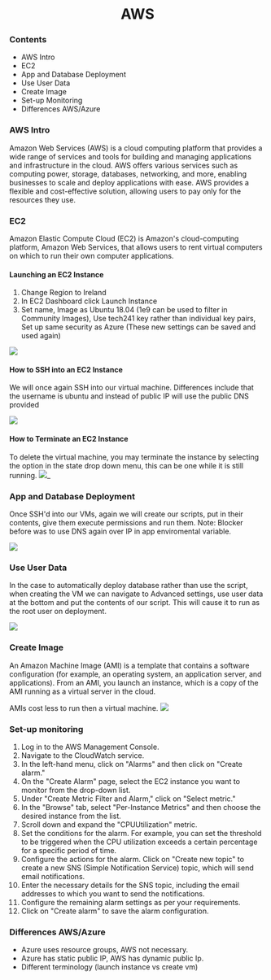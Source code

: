 <h1 style="text-align: center;">AWS</h1>

### Contents
* AWS Intro
* EC2
* App and Database Deployment
* Use User Data
* Create Image
* Set-up Monitoring
* Differences AWS/Azure

### AWS Intro

Amazon Web Services (AWS) is a cloud computing platform that provides a wide range of services and tools for building and managing applications and infrastructure in the cloud.
AWS offers various services such as computing power, storage, databases, networking, and more, enabling businesses to scale and deploy applications with ease.
AWS provides a flexible and cost-effective solution, allowing users to pay only for the resources they use.

### EC2

Amazon Elastic Compute Cloud (EC2) is Amazon's cloud-computing platform, Amazon Web Services, that allows users to rent virtual computers on which to run their own computer applications. 

#### Launching an EC2 Instance
1. Change Region to Ireland
2. In EC2 Dashboard click Launch Instance
3. Set name, Image as Ubuntu 18.04 (1e9 can be used to filter in Community Images), Use tech241 key rather than individual key pairs, Set up same security as Azure (These new settings can be saved and used again)

![](https://i.imgur.com/D4O1n0I.png)

#### How to SSH into an EC2 Instance
We will once again SSH into our virtual machine. Differences include that the username is ubuntu and instead of public IP will use the public DNS provided 

![](https://i.imgur.com/ZJkXIxE.png)

#### How to Terminate an EC2 Instance
To delete the virtual machine, you may terminate the instance by selecting the option in the state drop down menu, this can be one while it is still running. ![](https://i.imgur.com/G84SKdc.png)_

### App and Database Deployment
Once SSH'd into our VMs, again we will create our scripts, put in their contents, give them execute permissions and run them. Note: Blocker before was to use DNS again over IP in app enviromental variable.

![](https://i.imgur.com/lbRSHdA.png)

### Use User Data
In the case to automatically deploy database rather than use the script, when creating the VM we can navigate to Advanced settings, use user data at the bottom and put the contents of our script. This will cause it to run as the root user on deployment.

![](https://i.imgur.com/HBFsusY.png)

### Create Image
An Amazon Machine Image (AMI) is a template that contains a software configuration (for example, an operating system, an application server, and applications). From an AMI, you launch an instance, which is a copy of the AMI running as a virtual server in the cloud.

AMIs cost less to run then a virtual machine.
![](https://i.imgur.com/rhLnNVY.png)

### Set-up monitoring

1. Log in to the AWS Management Console.
2. Navigate to the CloudWatch service.
3. In the left-hand menu, click on "Alarms" and then click on "Create alarm."
4. On the "Create Alarm" page, select the EC2 instance you want to monitor from the drop-down list.
5. Under "Create Metric Filter and Alarm," click on "Select metric."
6. In the "Browse" tab, select "Per-Instance Metrics" and then choose the desired instance from the list.
7. Scroll down and expand the "CPUUtilization" metric.
8. Set the conditions for the alarm. For example, you can set the threshold to be triggered when the CPU utilization exceeds a certain percentage for a specific period of time.
9. Configure the actions for the alarm. Click on "Create new topic" to create a new SNS (Simple Notification Service) topic, which will send email notifications.
10. Enter the necessary details for the SNS topic, including the email addresses to which you want to send the notifications.
11. Configure the remaining alarm settings as per your requirements.
12. Click on "Create alarm" to save the alarm configuration.

### Differences AWS/Azure
* Azure uses resource groups, AWS not necessary.
* Azure has static public IP, AWS has dynamic public Ip.
* Different terminology (launch instance vs create vm)

